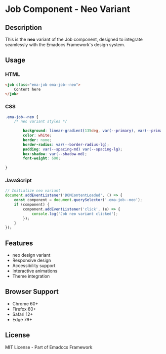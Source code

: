 # Job Component - Neo Variant

## Description
This is the **neo** variant of the Job component, designed to integrate seamlessly with the Emadocs Framework's design system.

## Usage

### HTML
```html
<job class="ema-job ema-job--neo">
    Content here
</job>
```

### CSS
```css
.ema-job--neo {
    /* neo variant styles */
    
        background: linear-gradient(135deg, var(--primary), var(--primary-dark));
        color: white;
        border: none;
        border-radius: var(--border-radius-lg);
        padding: var(--spacing-md) var(--spacing-lg);
        box-shadow: var(--shadow-md);
        font-weight: 600;
    
}
```

### JavaScript
```javascript
// Initialize neo variant
document.addEventListener('DOMContentLoaded', () => {
    const component = document.querySelector('.ema-job--neo');
    if (component) {
        component.addEventListener('click', (e) => {
            console.log('Job neo variant clicked');
        });
    }
});
```

## Features
- neo design variant
- Responsive design
- Accessibility support
- Interactive animations
- Theme integration

## Browser Support
- Chrome 60+
- Firefox 60+
- Safari 12+
- Edge 79+

## License
MIT License - Part of Emadocs Framework
